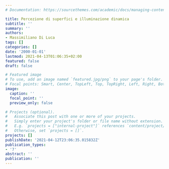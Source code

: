 ```yaml
---
# Documentation: https://sourcethemes.com/academic/docs/managing-content/

title: Percezione di superfici e illuminazione dinamica
subtitle: ''
summary: ''
authors:
- Massimiliano Di Luca
tags: []
categories: []
date: '2000-01-01'
lastmod: 2021-04-13T01:06:35+02:00
featured: false
draft: false

# Featured image
# To use, add an image named `featured.jpg/png` to your page's folder.
# Focal points: Smart, Center, TopLeft, Top, TopRight, Left, Right, BottomLeft, Bottom, BottomRight.
image:
  caption: ''
  focal_point: ''
  preview_only: false

# Projects (optional).
#   Associate this post with one or more of your projects.
#   Simply enter your project's folder or file name without extension.
#   E.g. `projects = ["internal-project"]` references `content/project/deep-learning/index.md`.
#   Otherwise, set `projects = []`.
projects: []
publishDate: '2021-04-12T23:06:35.015832Z'
publication_types:
- '7'
abstract: ''
publication: ''
---
```

